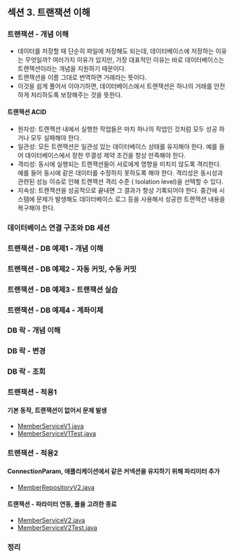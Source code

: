 ## 섹션 3. 트랜잭션 이해

### 트랜잭션 - 개념 이해

- 데이터를 저장할 때 단순히 파일에 저장해도 되는데, 데이터베이스에 저장하는 이유는 무엇일까? 여러가지 이유가 있지만, 가장 대표적인 이유는 바로 데이터베이스는 트랜잭션이라는 개념을 지원하기 때문이다.
- 트랜잭션을 이름 그대로 번역하면 거래라는 뜻이다.
- 이것을 쉽게 풀어서 이야기하면, 데이터베이스에서 트랜잭션은 하나의 거래를 안전하게 처리하도록 보장해주는 것을 뜻한다.

#### 트랜잭션 ACID

- 원자성: 트랜잭션 내에서 실행한 작업들은 마치 하나의 작업인 것처럼 모두 성공 하거나 모두 실패해야 한다.
- 일관성: 모든 트랜잭션은 일관성 있는 데이터베이스 상태를 유지해야 한다. 예를 들어 데이터베이스에서 정한 무결성 제약 조건을 항상 만족해야 한다.
- 격리성: 동시에 실행되는 트랜잭션들이 서로에게 영향을 미치지 않도록 격리한다. 예를 들어 동시에 같은 데이터를 수정하지 못하도록 해야 한다. 격리성은 동시성과 관련된 성능 이슈로 인해 트랜잭션 격리 수준 (
  Isolation level)을 선택할 수 있다.
- 지속성: 트랜잭션을 성공적으로 끝내면 그 결과가 항상 기록되어야 한다. 중간에 시스템에 문제가 발생해도 데이터베이스 로그 등을 사용해서 성공한 트랜잭션 내용을 복구해야 한다.

### 데이터베이스 연결 구조와 DB 세션

### 트랜잭션 - DB 예제1 - 개념 이해

### 트랜잭션 - DB 예제2 - 자동 커밋, 수동 커밋

### 트랜잭션 - DB 예제3 - 트랜잭션 실습

### 트랜잭션 - DB 예제4 - 계좌이체

### DB 락 - 개념 이해

### DB 락 - 변경

### DB 락 - 조회

### 트랜잭션 - 적용1

#### 기본 동작, 트랜잭션이 없어서 문제 발생

- [MemberServiceV1.java](https://github.com/spring-roadmap/spring-db1/blob/main/src/main/java/hello/jdbc/service/MemberServiceV1.java)
- [MemberServiceV1Test.java](https://github.com/spring-roadmap/spring-db1/blob/main/src/test/java/hello/jdbc/service/MemberServiceV1Test.java)

### 트랜잭션 - 적용2

#### ConnectionParam, 애플리케이션에서 같은 커넥션을 유지하기 위해 파리미터 추가

- [MemberRepositoryV2.java](https://github.com/spring-roadmap/spring-db1/blob/main/src/main/java/hello/jdbc/repository/MemberRepositoryV2.java)

#### 트랜잭션 - 파라미터 연동, 풀을 고려한 종료

- [MemberServiceV2.java](https://github.com/spring-roadmap/spring-db1/blob/main/src/main/java/hello/jdbc/service/MemberServiceV2.java)
- [MemberServiceV2Test.java](https://github.com/spring-roadmap/spring-db1/blob/main/src/test/java/hello/jdbc/service/MemberServiceV2Test.java)

### 정리

